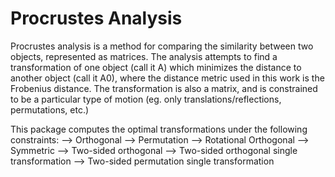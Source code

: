 # Procrustes Analysis
Procrustes analysis is a method for comparing the similarity between two objects, represented as matrices. The analysis attempts to find a transformation of one object (call it A) which minimizes the distance to another object (call it A0), where the distance metric used in this work is the Frobenius distance. 
The transformation is also a matrix, and is constrained to be a particular type of motion (eg. only translations/reflections, permutations, etc.)

This package computes the optimal transformations under the following constraints:
 --> Orthogonal
 --> Permutation
 --> Rotational Orthogonal
 --> Symmetric 
 --> Two-sided orthogonal
 --> Two-sided orthogonal single transformation
 --> Two-sided permutation single transformation
